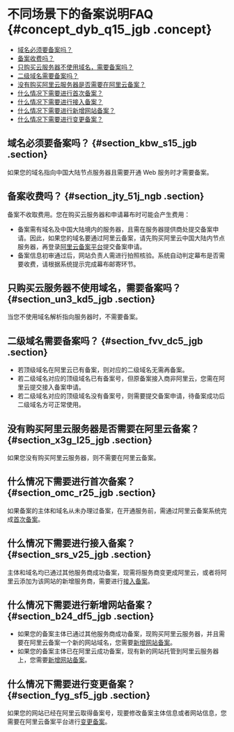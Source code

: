 # 不同场景下的备案说明FAQ {#concept_dyb_q15_jgb .concept}

-   [域名必须要备案吗？](#section_kbw_s15_jgb)
-   [备案收费吗？](#section_jty_51j_ngb)
-   [只购买云服务器不使用域名，需要备案吗？](#section_un3_kd5_jgb)
-   [二级域名需要备案吗？](#section_fvv_dc5_jgb)
-   [没有购买阿里云服务器是否需要在阿里云备案？](#section_x3g_l25_jgb)
-   [什么情况下需要进行首次备案？](#section_omc_r25_jgb)
-   [什么情况下需要进行接入备案？](#section_srs_v25_jgb)
-   [什么情况下需要进行新增网站备案？](#section_b24_df5_jgb)
-   [什么情况下需要进行变更备案？](#section_fyg_sf5_jgb)

## 域名必须要备案吗？ {#section_kbw_s15_jgb .section}

如果您的域名指向中国大陆节点服务器且需要开通 Web 服务时才需要备案。

## 备案收费吗？ {#section_jty_51j_ngb .section}

备案不收取费用。您在购买云服务器和申请幕布时可能会产生费用：

-   备案需有域名及中国大陆境内的服务器，且需在服务器提供商处提交备案申请。因此，如果您的域名要通过阿里云备案，请先购买阿里云中国大陆内节点服务器，再登录[阿里云备案平台](http://beian.aliyun.com/)提交备案申请。
-   备案信息初审通过后，网站负责人需进行拍照核验。系统自动判定幕布是否需要收费，请根据系统提示完成幕布邮寄环节。

## 只购买云服务器不使用域名，需要备案吗？ {#section_un3_kd5_jgb .section}

当您不使用域名解析指向服务器时，不需要备案。

## 二级域名需要备案吗？ {#section_fvv_dc5_jgb .section}

-   若顶级域名在阿里云已有备案，则对应的二级域名无需再备案。
-   若二级域名对应的顶级域名已有备案号，但原备案接入商非阿里云，您需在阿里云提交接入备案申请。
-   若二级域名对应的顶级域名没有备案号，则需要提交备案申请，待备案成功后二级域名方可正常使用。

## 没有购买阿里云服务器是否需要在阿里云备案？ {#section_x3g_l25_jgb .section}

如果您没有购买阿里云服务器，则不需要在阿里云备案。

## 什么情况下需要进行首次备案？ {#section_omc_r25_jgb .section}

如果备案的主体和域名从未办理过备案，在开通服务前，需通过阿里云备案系统完成[首次备案](../../../../../cn.zh-CN/备案流程/首次备案.md#)。

## 什么情况下需要进行接入备案？ {#section_srs_v25_jgb .section}

主体和域名均已通过其他服务商成功备案，现需将服务商变更成阿里云，或者将阿里云添加为该网站的新增服务商，需要进行[接入备案](../../../../../cn.zh-CN/备案流程/接入备案.md#)。

## 什么情况下需要进行新增网站备案？ {#section_b24_df5_jgb .section}

-   如果您的备案主体已通过其他服务商成功备案，现购买阿里云服务器，并且需要在阿里云备案一个新的网站域名，您需要[新增网站备案](../../../../../cn.zh-CN/备案流程/新增网站（原备案不在阿里云）.md#)。
-   如果您的备案主体已在阿里云成功备案，现有新的网站托管到阿里云服务器上，您需要[新增网站备案](../../../../../cn.zh-CN/备案流程/新增网站（原备案在阿里云）.md#)。

## 什么情况下需要进行变更备案？ {#section_fyg_sf5_jgb .section}

如果您的网站已经在阿里云取得备案号，现要修改备案主体信息或者网站信息，您需要在阿里云备案平台进行[变更备案](../../../../../cn.zh-CN/备案流程/变更备案.md#)。

